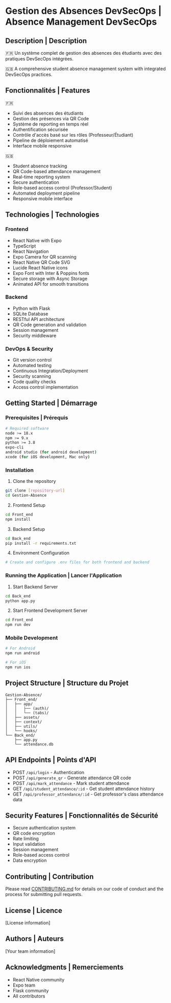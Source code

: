 # Gestion des Absences DevSecOps | Absence Management DevSecOps

## Description | Description
🇫🇷 Un système complet de gestion des absences des étudiants avec des pratiques DevSecOps intégrées.

🇬🇧 A comprehensive student absence management system with integrated DevSecOps practices.

## Fonctionnalités | Features
🇫🇷
- Suivi des absences des étudiants
- Gestion des présences via QR Code
- Système de reporting en temps réel
- Authentification sécurisée
- Contrôle d'accès basé sur les rôles (Professeur/Étudiant)
- Pipeline de déploiement automatisé
- Interface mobile responsive

🇬🇧
- Student absence tracking
- QR Code-based attendance management
- Real-time reporting system
- Secure authentication
- Role-based access control (Professor/Student)
- Automated deployment pipeline
- Responsive mobile interface

## Technologies | Technologies

### Frontend
- React Native with Expo
- TypeScript
- React Navigation
- Expo Camera for QR scanning
- React Native QR Code SVG
- Lucide React Native icons
- Expo Font with Inter & Poppins fonts
- Secure storage with Async Storage
- Animated API for smooth transitions

### Backend
- Python with Flask
- SQLite Database
- RESTful API architecture
- QR Code generation and validation
- Session management
- Security middleware

### DevOps & Security
- Git version control
- Automated testing
- Continuous Integration/Deployment
- Security scanning
- Code quality checks
- Access control implementation

## Getting Started | Démarrage

### Prerequisites | Prérequis
```bash
# Required software
node >= 18.x
npm >= 9.x
python >= 3.8
expo-cli
android studio (for android development)
xcode (for iOS development, Mac only)
```

### Installation
1. Clone the repository
```bash
git clone [repository-url]
cd Gestion-Absence
```

2. Frontend Setup
```bash
cd Front_end
npm install
```

3. Backend Setup
```bash
cd Back_end
pip install -r requirements.txt
```

4. Environment Configuration
```bash
# Create and configure .env files for both frontend and backend
```

### Running the Application | Lancer l'Application

1. Start Backend Server
```bash
cd Back_end
python app.py
```

2. Start Frontend Development Server
```bash
cd Front_end
npm run dev
```

### Mobile Development
```bash
# For Android
npm run android

# For iOS
npm run ios
```

## Project Structure | Structure du Projet

```
Gestion-Absence/
├── Front_end/
│   ├── app/
│   │   ├── (auth)/
│   │   └── (tabs)/
│   ├── assets/
│   ├── context/
│   ├── utils/
│   └── hooks/
└── Back_end/
    ├── app.py
    └── attendance.db
```

## API Endpoints | Points d'API

- POST `/api/login` - Authentication
- POST `/api/generate_qr` - Generate attendance QR code
- POST `/api/mark_attendance` - Mark student attendance
- GET `/api/student_attendance/:id` - Get student attendance history
- GET `/api/professor_attendance/:id` - Get professor's class attendance data

## Security Features | Fonctionnalités de Sécurité
- Secure authentication system
- QR code encryption
- Rate limiting
- Input validation
- Session management
- Role-based access control
- Data encryption

## Contributing | Contribution
Please read [CONTRIBUTING.md](CONTRIBUTING.md) for details on our code of conduct and the process for submitting pull requests.

## License | Licence
[License information]

## Authors | Auteurs
[Your team information]

## Acknowledgments | Remerciements
- React Native community
- Expo team
- Flask community
- All contributors